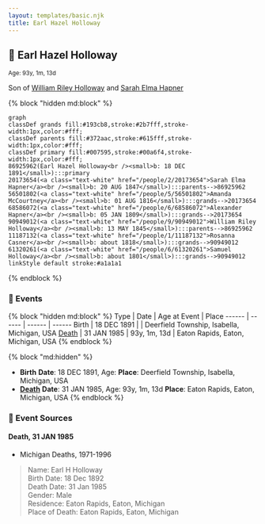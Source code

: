 ```yaml
---
layout: templates/basic.njk
title: Earl Hazel Holloway
---
```

## 🔵 Earl Hazel Holloway
<small>Age: 93y, 1m, 13d</small>

Son of [William Riley Holloway](/people/9/90949012) and [Sarah Elma Hapner](/people/2/20173654)

{% block "hidden md:block" %}
```mermaid
graph
classDef grands fill:#193cb8,stroke:#2b7fff,stroke-width:1px,color:#fff;
classDef parents fill:#372aac,stroke:#615fff,stroke-width:1px,color:#fff;
classDef primary fill:#007595,stroke:#00a6f4,stroke-width:1px,color:#fff;
86925962(Earl Hazel Holloway<br /><small>b: 18 DEC 1891</small>):::primary
20173654(<a class="text-white" href="/people/2/20173654">Sarah Elma Hapner</a><br /><small>b: 20 AUG 1847</small>):::parents-->86925962
56501802(<a class="text-white" href="/people/5/56501802">Amanda McCourtney</a><br /><small>b: 01 AUG 1816</small>):::grands-->20173654
68586072(<a class="text-white" href="/people/6/68586072">Alexander Hapner</a><br /><small>b: 05 JAN 1809</small>):::grands-->20173654
90949012(<a class="text-white" href="/people/9/90949012">William Riley Holloway</a><br /><small>b: 13 MAY 1845</small>):::parents-->86925962
11187132(<a class="text-white" href="/people/1/11187132">Rosanna Casner</a><br /><small>b: about 1818</small>):::grands-->90949012
61320261(<a class="text-white" href="/people/6/61320261">Samuel Holloway</a><br /><small>b: about 1801</small>):::grands-->90949012
linkStyle default stroke:#a1a1a1
```
{% endblock %}

### 📆 Events

{% block "hidden md:block" %}
Type | Date | Age at Event | Place
------ | ------ | ------ | ------
Birth | 18 DEC 1891 |  | Deerfield Township, Isabella, Michigan, USA
[Death](#event-event-3) | 31 JAN 1985 | 93y, 1m, 13d | Eaton Rapids, Eaton, Michigan, USA
{% endblock %}

{% block "md:hidden" %}
- **Birth**
**Date**: 18 DEC 1891, Age:
**Place**: Deerfield Township, Isabella, Michigan, USA
- **[Death](#event-event-3)**
**Date**: 31 JAN 1985, Age: 93y, 1m, 13d
**Place**: Eaton Rapids, Eaton, Michigan, USA
{% endblock %}

### 📰 Event Sources

#### <a id="event-event-3"></a> Death, 31 JAN 1985
* Michigan Deaths, 1971-1996
>   
  > Name: Earl H Holloway  
  > Birth Date: 18 Dec 1892  
  > Death Date: 31 Jan 1985  
  > Gender: Male  
  > Residence: Eaton Rapids, Eaton, Michigan  
  > Place of Death: Eaton Rapids, Eaton, Michigan
